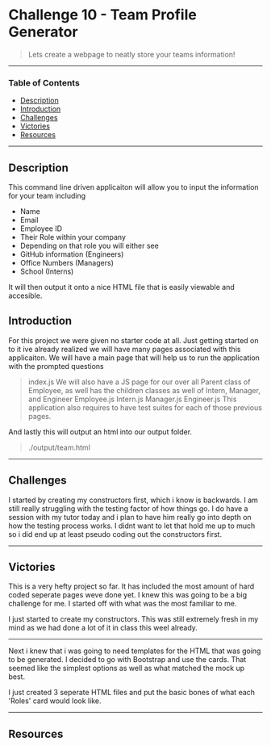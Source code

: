 # Challenge 10 - Team Profile Generator
> Lets create a webpage to neatly store your teams information!
---

### Table of Contents
- [Description](#description)
- [Introduction](#introduction)
- [Challenges](#challenges)
- [Victories](#victories)
- [Resources](#resources)

---

## Description

This command line driven applicaiton will allow you to input the information for your team including
 - Name
 - Email
 - Employee ID
 - Their Role within your company
 - Depending on that role you will either see
 - GitHub information (Engineers)
 - Office Numbers (Managers)
 - School (Interns)

 It will then output it onto a nice HTML file that is easily viewable and accesible.

## Introduction 

For this project we were given no starter code at all. Just getting started on to it ive already realized we will have many pages associated with this applicaiton. 
We will have a main page that will help us to run the application with the prompted questions
> index.js
We will also have a JS page for our over all Parent class of Employee, as well has the children classes as well of Intern, Manager, and Engineer
> Employee.js Intern.js Manager.js Engineer.js
This application also requires to have test suites for each of those previous pages.

And lastly this will output an html into our output folder. 
> ./output/team.html


---

## Challenges
I started by creating my constructors first, which i know is backwards. I am still really struggling with the testing factor of how things go. I do have a session with my tutor today and i plan to have him really go into depth on how the testing process works. I didnt want to let that hold me up to much so i did end up at least pseudo coding out the constructors first.


---
## Victories

This is a very hefty project so far. It has included the most amount of hard coded seperate pages weve done yet. I knew this was going to be a big challenge for me. I started off with what was the most familiar to me. 

I just started to create my constructors. This was still extremely fresh in my mind as we had done a lot of it in class this weel already.

---

Next i knew that i was going to need templates for the HTML that was going to be generated. I decided to go with Bootstrap and use the cards. That seemed like the simplest options as well as what matched the mock up best.

I just created 3 seperate HTML files and put the basic bones of what each 'Roles' card would look like.




---


## Resources 